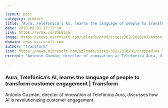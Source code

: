```yaml
---

layout: post
category: product
title: "Aura, Telefónica’s AI, learns the language of people to transform customer engagement"
date: 2018-08-01 17:12:14
link: https://vrhk.co/2OE8ziG
image: https://news.microsoft.com/uploads/prod/sites/382/2018/07/Antonio-Guzman-Aura-1024x576.jpg
domain: news.microsoft.com
author: "Transform"
icon: https://news.microsoft.com/uploads/sites/382/2018/01/cropped-ms_logo_element-1-300x300.png
excerpt: "Antonio Guzmán, director of innovation at Telefónica Aura, discusses how AI is revolutionizing customer engagement."

---
```


### Aura, Telefónica’s AI, learns the language of people to transform customer engagement | Transform

Antonio Guzmán, director of innovation at Telefónica Aura, discusses how AI is revolutionizing customer engagement.